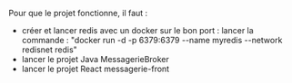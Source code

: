 Pour que le projet fonctionne, il faut : 
- créer et lancer redis avec un docker sur le bon port : lancer la commande : "docker run -d -p 6379:6379 --name myredis --network redisnet redis"
- lancer le projet Java MessagerieBroker
- lancer le projet React messagerie-front
